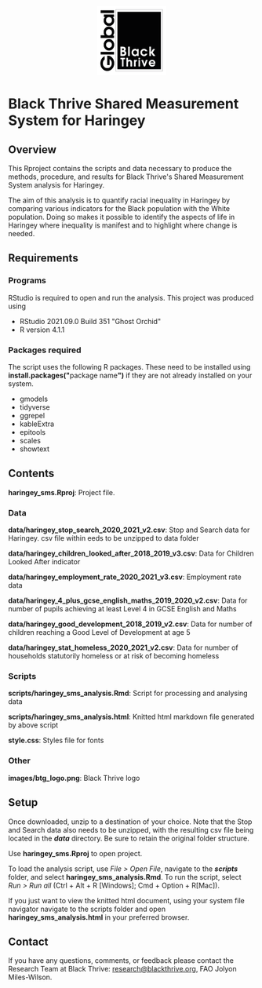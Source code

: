 <!-- PROJECT LOGO -->
<br />
<div align="center">
    <img src="images/btg_logo.png" alt="Logo" width="140" height="140">
  </a>
  </div>
  
# Black Thrive Shared Measurement System for Haringey
 
## Overview

This Rproject contains the scripts and data necessary to produce the methods, procedure, and results for Black Thrive's Shared Measurement System analysis for Haringey. 

The aim of this analysis is to quantify racial inequality in Haringey by comparing various indicators for the Black population with the White population. Doing so makes it possible to identify the aspects of life in Haringey where inequality is manifest and to highlight where change is needed.

## Requirements

### Programs

RStudio is required to open and run the analysis. This project was produced using 

- RStudio 2021.09.0 Build 351 "Ghost Orchid"
- R version 4.1.1

### Packages required

The script uses the following R packages. These need to be installed using <b>install.packages("</b>package name<b>")</b> if they are not already installed on your system.

- gmodels
- tidyverse
- ggrepel
- kableExtra
- epitools
- scales
- showtext

## Contents

**haringey_sms.Rproj**: Project file.

### Data

**data/haringey_stop_search_2020_2021_v2.csv**: Stop and Search data for Haringey. csv file within eeds to be unzipped to data folder

**data/haringey_children_looked_after_2018_2019_v3.csv**: Data for Children Looked After indicator

**data/haringey_employment_rate_2020_2021_v3.csv**: Employment rate data

**data/haringey_4_plus_gcse_english_maths_2019_2020_v2.csv**: Data for number of pupils achieving at least Level 4 in GCSE English and Maths

**data/haringey_good_development_2018_2019_v2.csv**: Data for number of children reaching a Good Level of Development at age 5

**data/haringey_stat_homeless_2020_2021_v2.csv**: Data for number of households statutorily homeless or at risk of becoming homeless

### Scripts

**scripts/haringey_sms_analysis.Rmd**: Script for processing and analysing data

**scripts/haringey_sms_analysis.html**: Knitted html markdown file generated by above script

**style.css**: Styles file for fonts

### Other

**images/btg_logo.png**: Black Thrive logo

## Setup

Once downloaded, unzip to a destination of your choice. Note that the Stop and Search data also needs to be unzipped, with the resulting csv file being located in the ***data*** directory. Be sure to retain the original folder structure.

Use **haringey_sms.Rproj** to open project. 

To load the analysis script, use *File > Open File*, navigate to the ***scripts*** folder, and select **haringey_sms_analysis.Rmd**. To run the script, select *Run > Run all* (Ctrl + Alt + R [Windows]; Cmd + Option + R[Mac]).

If you just want to view the knitted html document, using your system file navigator navigate to the scripts folder and open **haringey_sms_analysis.html** in your preferred browser.



## Contact

If you have any questions, comments, or feedback please contact the Research Team at Black Thrive: research@blackthrive.org, FAO Jolyon Miles-Wilson.
